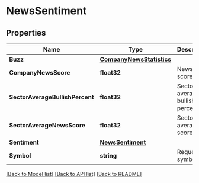 # NewsSentiment

## Properties

Name | Type | Description | Notes
------------ | ------------- | ------------- | -------------
**Buzz** | [**CompanyNewsStatistics**](CompanyNewsStatistics.md) |  | [optional] 
**CompanyNewsScore** | **float32** | News score. | [optional] 
**SectorAverageBullishPercent** | **float32** | Sector average bullish percent. | [optional] 
**SectorAverageNewsScore** | **float32** | Sectore average score. | [optional] 
**Sentiment** | [**NewsSentiment**](NewsSentiment.md) |  | [optional] 
**Symbol** | **string** | Requested symbol. | [optional] 

[[Back to Model list]](../README.md#documentation-for-models) [[Back to API list]](../README.md#documentation-for-api-endpoints) [[Back to README]](../README.md)


